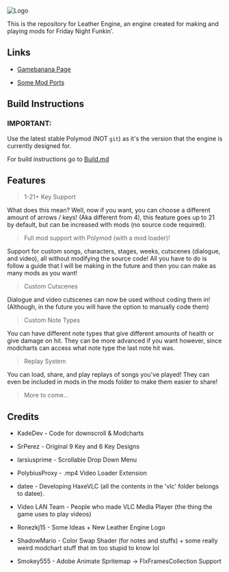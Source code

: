 ![Logo](art/Logo.png)

This is the repository for Leather Engine, an engine created for making and playing mods for Friday Night Funkin'.

## Links

- [Gamebanana Page](https://gamebanana.com/mods/334945)

- [Some Mod Ports](https://github.com/Leather128/LeathersFNFModPorts)

## Build Instructions 

### IMPORTANT:

Use the latest stable Polymod (NOT `git`) as it's the version that the engine is currently designed for.

For build instructions go to [Build.md](https://github.com/Leather128/LeatherEngine/blob/main/Build.md)

## Features

> 1-21+ Key Support

What does this mean? Well, now if you want, you can choose a different amount of arrows / keys! (Aka different from 4), this feature goes up to 21 by default, but can be increased with mods (no source code required).

> Full mod support with Polymod (with a mod loader)!

Support for custom songs, characters, stages, weeks, cutscenes (dialogue, and video), all without modifying the source code! All you have to do is follow a guide that I will be making in the future and then you can make as many mods as you want!

> Custom Cutscenes

Dialogue and video cutscenes can now be used without coding them in! (Although, in the future you will have the option to manually code them)

> Custom Note Types

You can have different note types that give different amounts of health or give damage on hit. They can be more advanced if you want however, since modcharts can access what note type the last note hit was.

> Replay System

You can load, share, and play replays of songs you've played! They can even be included in mods in the mods folder to make them easier to share!

> More to come...

## Credits

* KadeDev - Code for downscroll & Modcharts

* SrPerez - Original 9 Key and 6 Key Designs

* larsiusprime - Scrollable Drop Down Menu

* PolybiusProxy - .mp4 Video Loader Extension

* datee - Developing HaxeVLC (all the contents in the 'vlc' folder belongs to datee).

* Video LAN Team - People who made VLC Media Player (the thing the game uses to play videos)

* Ronezkj15 - Some Ideas + New Leather Engine Logo

* ShadowMario - Color Swap Shader (for notes and stuffs) + some really weird modchart stuff that im too stupid to know lol

* Smokey555 - Adobe Animate Spritemap -> FlxFramesCollection Support
